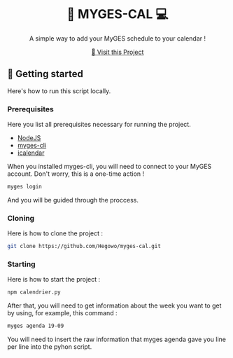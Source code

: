 
<h1 align="center" style="font-weight: bold;">📆 MYGES-CAL 💻</h1>


<p align="center">A simple way to add your MyGES schedule to your calendar !</p>


<p align="center">
<a href="https://github.com/ShaanCoding">📱 Visit this Project</a>
</p>

<h2 id="started">🚀 Getting started</h2>

Here's how to run this script locally.

<h3>Prerequisites</h3>

Here you list all prerequisites necessary for running the project.

- [NodeJS](https://nodejs.org/fr/download/prebuilt-installer)
- [myges-cli](https://github.com/quantumsheep/myges-cli)
- [icalendar](https://pypi.org/project/icalendar/)

When you installed myges-cli, you will need to connect to your MyGES account. Don't worry, this is a one-time action !

```bash
myges login
```

And you will be guided through the proccess.

<h3>Cloning</h3>

Here is how to clone the project :

```bash
git clone https://github.com/Hegowo/myges-cal.git
```

<h3>Starting</h3>

Here is how to start the project :

```bash
npm calendrier.py
```

After that, you will need to get information about the week you want to get by using, for example, this command :

```bash
myges agenda 19-09
```

You will need to insert the raw information that myges agenda gave you line per line into the pyhon script.
